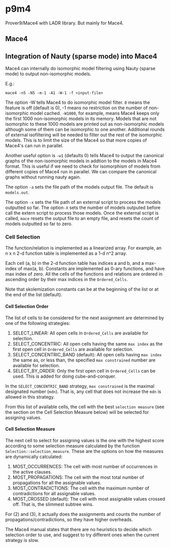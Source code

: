 # p9m4
Prover9/Mace4 with LADR library. But mainly for Mace4.

## Mace4

## Integration of Nauty (sparse mode) into Mace4 
Mace4 can internally do isomorphic model filtering using Nauty (sparse mode) to output non-isomorphic models.

E.g.:
```text
mace4 -n5 -N5 -m-1 -A1 -W-1 -f <input-file>
```

The option -W tells Mace4 to do isomorphic model filter. `0` means the feature is off (default is 0), -1 means no 
restriction on the number of non-isomorphic model cached.  `-W1000`, for example, means Mace4 keeps only the first 1000 non-isomorphic
models in its memory. Models that are not isomorphic to these 1000 models are printed out as non-isomorphic models
although some of them can be isomorphic to one another.  Additional rounds of external isofiltering will be needed to filter out the rest
of the isomorphic models.  This is to limit the size of the Mace4 so that more copies of Mace4's can run in parallel.

Another useful option is `-w1` (defaults 0) tells Mace4 to output the canonical graphs of the non-isomorphic models in addtion
to the models in Mace4 format. This is useful if we need to check for isomorphism of models from different copies of Mace4 run
in parallel.  We can compare the canonical graphs without running nauty again.

The option `-a` sets the file path of the models output file. The default is `models.out`.

The option `-x` sets the file path of an external script to process the models outputted so far.  The option`-X` sets the number of models outputed before call the extern script to process those models.  Once the external script is called, `mace` resets the output file to an empty file, and resets the count of models outputted so far to zero.

### Cell Selection

The function/relation is implemented as a linearized array.  For example, an n x n 2-d function table is implemented
as a 1-d n^2 array. 

Each cell (a, b) in the 2-d function table has indices a and b, and a max-index of max(a, b).  Constants are implemented
as 0-ary functions, and have max index of zero.  All the cells of the
functions and relations are ordered in ascending order by their max indices in the `Ordered_Cells`.

Note that skolemization constants can be at the beginning of the list or at the end of the list (default).

#### Cell Selection Order

The list of cells to be considered for the next assignment are determined by one of the following strategies:

1. SELECT_LINEAR: All open cells in `Ordered_Cells` are available for selection.
2. SELECT_CONCENTRIC: All open cells having the same `max index` as the first open cell in `Ordered_Cells` are available for selection.
3. SELECT_CONCENTRIC_BAND (default): All open cells having `max index` the same as, or less than, the specified `max constrained` number are available for selection.
4. SELECT_BY_ORDER: Only the first open cell in `Ordered_Cells` can be used.  This is added for doing cube-and-conquer.

In the `SELECT_CONCENTRIC_BAND` strategy, `max constrained` is the maximal designated number (`mdn`). That is, any cell that does not increase the `mdn` is allowed in this strategy.

From this list of available cells, the cell with the best `selection measure` (see the section on the Cell Selection Measure below) will be selected for 
assigning values.


#### Cell Selection Measure

The next cell to select for assigning values is the one with the highest score according to some selection measure calculated
by the function `Selection::selection_measure`.  These are the options on how the measures are dynamically calculated:

1. MOST_OCCURRENCES: The cell with most number of occurrences in the active clauses.
2. MOST_PROPAGATIONS: The cell with the most total number of propagations for all the assignable values. 
3. MOST_CONTRADICTIONS: The cell with the maximum number of contradictions for all assignable values. 
4. MOST_CROSSED (default): The cell with most assignable values crossed off.  That is, the slimmest subtree wins.

For (2) and (3), it actually does the assignments and counts the number of propagations/contradictions, so they have higher overheads.


The Mace4 manual states that there are no heuristics to decide which selection order to use, and suggest to try different ones when the current strategy is slow.



